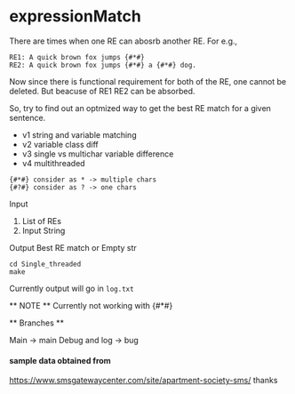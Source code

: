 # expressionMatch

There are times when one RE can abosrb another RE.
For e.g.,
```
RE1: A quick brown fox jumps {#*#}
RE2: A quick brown fox jumps {#*#} a {#*#} dog.
```

Now since there is functional requirement for both of the RE, one cannot be deleted.
But beacuse of RE1 RE2 can be absorbed.


So, try to find out an optmized way to get the best RE match for a given sentence.

- v1  string and variable matching 
- v2  variable class diff
- v3  single vs multichar variable difference 
- v4  multithreaded

```
{#*#} consider as * -> multiple chars 
{#?#} consider as ? -> one chars
```

Input 
1. List of REs 
2. Input String 

Output
Best RE match or Empty str


```
cd Single_threaded
make 
```
Currently output will go in `log.txt`

** NOTE **
Currently not working with {#*#}


** Branches **

Main -> main
Debug and log -> bug


#### sample data obtained from 
https://www.smsgatewaycenter.com/site/apartment-society-sms/
thanks 
